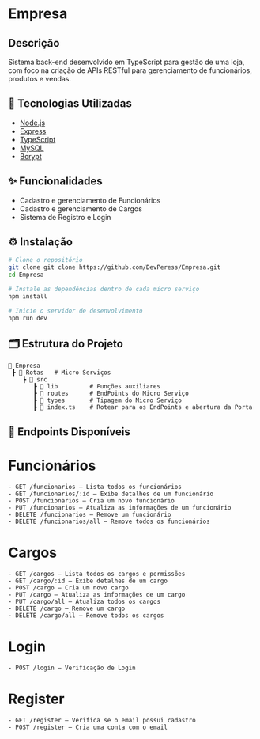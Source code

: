 # Empresa

## Descrição

Sistema back-end desenvolvido em TypeScript para gestão de uma loja, com foco na criação de APIs RESTful para gerenciamento de funcionários, produtos e vendas.

## 🧰 Tecnologias Utilizadas

- [Node.js](https://nodejs.org/pt)
- [Express](https://expressjs.com)
- [TypeScript](https://www.typescriptlang.org/)
- [MySQL](https://www.mysql.com/)
- [Bcrypt](https://www.npmjs.com/package/bcrypt)

## ✨ Funcionalidades

- Cadastro e gerenciamento de Funcionários
- Cadastro e gerenciamento de Cargos
- Sistema de Registro e Login

## ⚙️ Instalação

```bash
# Clone o repositório
git clone git clone https://github.com/DevPeress/Empresa.git
cd Empresa

# Instale as dependências dentro de cada micro serviço
npm install

# Inicie o servidor de desenvolvimento
npm run dev
```

## 🗂 Estrutura do Projeto

```
📁 Empresa
 ┣ 📂 Rotas   # Micro Serviços
    ┣ 📂 src 
       ┣ 📂 lib         # Funções auxiliares
       ┣ 📂 routes      # EndPoints do Micro Serviço
       ┣ 📂 types       # Tipagem do Micro Serviço
       ┣ 📄 index.ts    # Rotear para os EndPoints e abertura da Porta
```

## 🔐 Endpoints Disponíveis

# Funcionários

```
- GET /funcionarios – Lista todos os funcionários
- GET /funcionarios/:id – Exibe detalhes de um funcionário
- POST /funcionarios – Cria um novo funcionário
- PUT /funcionarios – Atualiza as informações de um funcionário
- DELETE /funcionarios – Remove um funcionário
- DELETE /funcionarios/all – Remove todos os funcionários
```

# Cargos

```
- GET /cargos – Lista todos os cargos e permissões
- GET /cargo/:id – Exibe detalhes de um cargo
- POST /cargo – Cria um novo cargo
- PUT /cargo – Atualiza as informações de um cargo
- PUT /cargo/all – Atualiza todos os cargos
- DELETE /cargo – Remove um cargo
- DELETE /cargo/all – Remove todos os cargos
```

# Login

```
- POST /login – Verificação de Login
```

# Register

```
- GET /register – Verifica se o email possui cadastro
- POST /register – Cria uma conta com o email
```